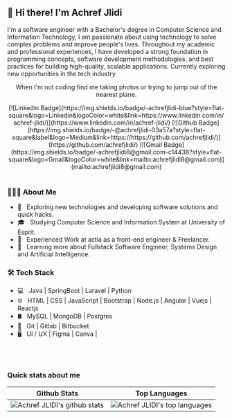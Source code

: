 <h2>👋 Hi there! I'm Achref Jlidi </h2>
<p> 
I'm a software engineer with a Bachelor's degree in Computer Science and Information Technology, I am passionate about using technology to solve complex problems and improve people's lives. Throughout my academic and professional experiences, I have developed a strong foundation in programming concepts, software development methodologies, and best practices for building high-quality, scalable applications.
Currently exploring new opportunities in the tech industry.
</p>
<p align="center"> 
When I'm not coding find me taking photos or trying to jump out of the nearest plane.
</p>
<div align="center">  
  [![Linkedin Badge](https://img.shields.io/badge/-achrefjlidi-blue?style=flat-square&logo=Linkedin&logoColor=white&link=https://www.linkedin.com/in/achref-jlidi/)](https://www.linkedin.com/in/achref-jlidi/)
  [![Github Badge](https://img.shields.io/badge/-@achrefjlidi-03a57a?style=flat-square&label&logo=Medium&link=https://https://github.com/achrefjlidi/)](https://github.com/achrefjlidi/)
  [![Gmail Badge](https://img.shields.io/badge/-achrefjlidi8@gmail.com-c14438?style=flat-square&logo=Gmail&logoColor=white&link=mailto:achrefjlidi8@gmail.com)](mailto:achrefjlidi8@gmail.com)
</div>
<br>

<h3> 👨🏻‍💻 About Me </h3>

- 🤔 &nbsp; Exploring new technologies and developing software solutions and quick hacks.
- 🎓 &nbsp; Studying Computer Science and Information System at University of Esprit.
- 💼 &nbsp; Experienced Work at actia as a front-end engineer & Freelancer.
- 🌱 &nbsp; Learning more about Fullstack Software Engineer, Systems Design and Artificial Intelligence.

<h3>🛠 Tech Stack</h3>

- 💻 &nbsp; Java | SpringBoot | Laravel | Python
- 🌐 &nbsp; HTML | CSS | JavaScript | Bootstrap | Node.js | Angular | Vuejs | Reactjs
- 🛢 &nbsp; MySQL | MongoDB | Postgres
- 🔧 &nbsp; Git | Gitlab | Bitbucket
- 🖥 &nbsp; UI / UX | Figma | Canva |

<br/>

<br>

### Quick stats about me
| Github Stats | Top Languages |
| --- | --- |
| ![Achref JLIDI's github stats](https://github-readme-stats.vercel.app/api?username=achrefjlidi&show_icons=true&title_color=f6c32c&icon_color=f6c32c&text_color=9f9f9f&bg_color=151515&count_private=true) | ![Achref JLIDI's top languages](https://github-readme-stats.vercel.app/api/top-langs/?username=achrefjlidi&show_icons=true&title_color=f6c32c&icon_color=f6c32c&text_color=9f9f9f&bg_color=151515&count_private=true&layout=compact) |













